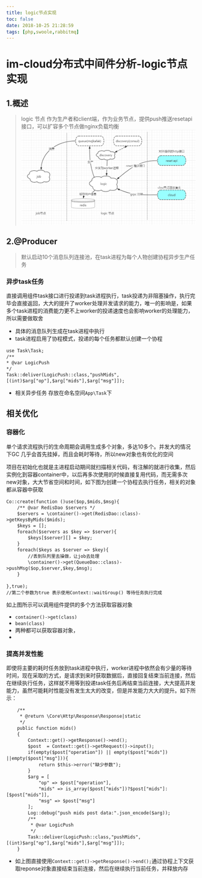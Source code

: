 ```yaml
---
title: logic节点实现
toc: false
date: 2018-10-25 21:28:59
tags: [php,swoole,rabbitmq]
---
```

# im-cloud分布式中间件分析-logic节点实现

## 1.概述
> logic 节点 作为生产者和client端，作为业务节点，提供push推送resetapi接口，可以扩容多个节点做nginx负载均衡
![](/images/im-cloud/logic节点.png)


## 2.@Producer 
> 默认启动10个消息队列连接池，在task进程为每个人物创建协程异步生产任务
### 异步task任务
直接调用组件task接口进行投递到task进程执行，task投递为非阻塞操作，执行完毕会直接返回，大大的提升了worker处理并发请求的能力，唯一的影响是，如果多个task进程的消费能力更不上worker的投递速度也会影响worker的处理能力，所以需要做取舍
- 具体的消息队列生成在task进程中执行
- task进程启用了协程模式，投递的每个任务都默认创建一个协程

```
use Task\Task;
/**
* @var LogicPush
*/
Task::deliver(LogicPush::class,"pushMids",[(int)$arg["op"],$arg["mids"],$arg["msg"]]);
```
- 相关异步任务 存放在命名空间`App\Task`下

## 相关优化
### 容器化
单个请求流程执行的生命周期会调用生成多个对象，多达10多个。并发大的情况下GC 几乎会首先挂掉，而且会耗时等待，所以new对象也有优化的空间

项目在初始化也就是主进程启动期间就扫描相关代码，有注解的就进行收集，然后实例化到容器container中，以后再多次使用的时候直接复用代码，而无需多次new对象，大大节省空间和时间，如下图为创建一个协程去执行任务，相关的对象都从容器中获取
```
Co::create(function ()use($op,$mids,$msg){
    /** @var RedisDao $servers */
    $servers = \container()->get(RedisDao::class)->getKeysByMids($mids);
    $keys = [];
    foreach($servers as $key => $server){
        $keys[$server][] = $key;
    }
    foreach($keys as $server => $key){
        //丢到队列里去操做，让job去处理
        \container()->get(QueueDao::class)->pushMsg($op,$server,$key,$msg);
    }

},true);
//第二个参数为true 表示使用Context::waitGroup() 等待任务执行完成
```
如上图所示可以调用组件提供的多个方法获取容器对象
- `container()->get(class)`
- `bean(class)`
- 两种都可以获取容器对象，
- 
### 提高并发性能
即使将主要的耗时任务放到task进程中执行，worker进程中依然会有少量的等待时间，现在采取的方式，是请求到来时获取数据后，直接回复结束当前连接，然后在继续执行任务，这样就不用等到投递task任务后再结束当前连接，大大提高并发能力，虽然可能耗时性能没有发生太大的改变，但是并发能力大大的提升。如下所示：
```
    /**
     * @return \Core\Http\Response\Response|static
     */
    public function mids()
    {
        Context::get()->getResponse()->end();
        $post  = Context::get()->getRequest()->input();
        if(empty($post["operation"]) || empty($post["mids"]) ||empty($post["msg"])){
            return $this->error("缺少参数");
        }
        $arg = [
            "op" => $post["operation"],
            "mids" => is_array($post["mids"])?$post["mids"]:[$post["mids"]],
            "msg" => $post["msg"]
        ];
        Log::debug("push mids post data:".json_encode($arg));
        /**
         * @var LogicPush
         */
        Task::deliver(LogicPush::class,"pushMids",[(int)$arg["op"],$arg["mids"],$arg["msg"]]);
    }
```
- 如上图直接使用`Context::get()->getResponse()->end();`通过协程上下文获取reponse对象直接结束当前连接，然后在继续执行当前任务，并释放内存
